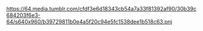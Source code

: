 https://64.media.tumblr.com/cfdf3e6d18343cb54a7a33f81392af90/30b39c684203f6e3-64/s640x960/b39729811b0e4a5f20c94e5fc1538dee1b518c63.pnj
